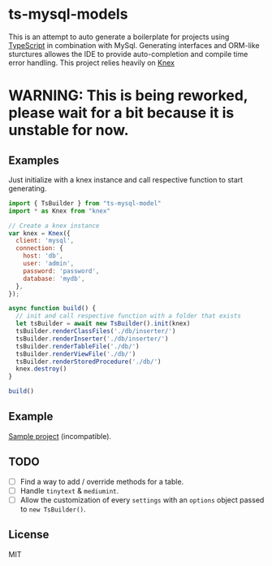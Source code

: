 # ts-mysql-models

This is an attempt to auto generate a boilerplate for projects using [TypeScript](https://github.com/Microsoft/TypeScript) in combination with MySql. Generating interfaces and ORM-like sturctures allowes the IDE to provide auto-completion and compile time error handling. This project relies heavily on [Knex](https://github.com/tgriesser/knex)

# WARNING: This is being reworked, please wait for a bit because it is unstable for now.

## Examples

Just initialize with a knex instance and call respective function to start generating.

```js
import { TsBuilder } from "ts-mysql-model"
import * as Knex from "knex"

// Create a knex instance
var knex = Knex({
  client: 'mysql',
  connection: {
    host: 'db',
    user: 'admin',
    password: 'password',
    database: 'mydb',
  },
});

async function build() {
  // init and call respective function with a folder that exists
  let tsBuilder = await new TsBuilder().init(knex)
  tsBuilder.renderClassFiles('./db/inserter/')
  tsBuilder.renderInserter('./db/inserter/')
  tsBuilder.renderTableFile('./db/')
  tsBuilder.renderViewFile('./db/')
  tsBuilder.renderStoredProcedure('./db/')
  knex.destroy()
}

build()
```

## Example
[Sample project](https://github.com/AntonLapshin/typescript-mysql-model-sample) (incompatible).

## TODO
- [ ] Find a way to add / override methods for a table.
- [ ] Handle `tinytext` & `mediumint`.
- [ ] Allow the customization of every `settings` with an `options` object passed to `new TsBuilder()`.

## License
MIT
